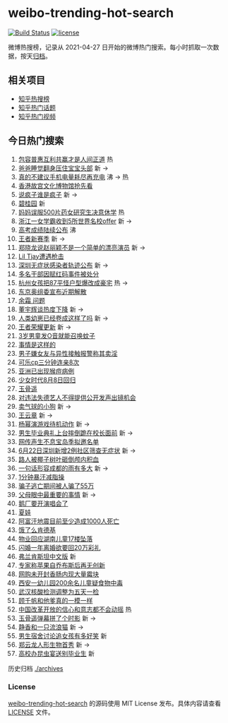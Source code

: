 # weibo-trending-hot-search

[![Build Status](https://github.com/justjavac/weibo-trending-hot-search/workflows/ci/badge.svg?branch=master)](https://github.com/justjavac/weibo-trending-hot-search/actions)
[![license](https://img.shields.io/github/license/justjavac/weibo-trending-hot-search)](https://github.com/justjavac/weibo-trending-hot-search/blob/master/LICENSE)

微博热搜榜，记录从 2021-04-27 日开始的微博热门搜索。每小时抓取一次数据，按天[归档](./archives)。

## 相关项目

- [知乎热搜榜](https://github.com/justjavac/zhihu-trending-top-search)
- [知乎热门话题](https://github.com/justjavac/zhihu-trending-hot-questions)
- [知乎热门视频](https://github.com/justjavac/zhihu-trending-hot-video)

## 今日热门搜索

<!-- BEGIN -->
<!-- 最后更新时间 Thu Jun 23 2022 02:20:17 GMT+0800 (China Standard Time) -->

1. [包容普惠互利共赢才是人间正道](https://s.weibo.com//weibo?q=%23%E5%8C%85%E5%AE%B9%E6%99%AE%E6%83%A0%E4%BA%92%E5%88%A9%E5%85%B1%E8%B5%A2%E6%89%8D%E6%98%AF%E4%BA%BA%E9%97%B4%E6%AD%A3%E9%81%93%23&Refer=new_time)
   热
1. [爸爸睡觉翻身压住宝宝头部](https://s.weibo.com//weibo?q=%23%E7%88%B8%E7%88%B8%E7%9D%A1%E8%A7%89%E7%BF%BB%E8%BA%AB%E5%8E%8B%E4%BD%8F%E5%AE%9D%E5%AE%9D%E5%A4%B4%E9%83%A8%23&Refer=top)
   新 ->
1. [真的不建议手机电量耗尽再充电](https://s.weibo.com//weibo?q=%23%E7%9C%9F%E7%9A%84%E4%B8%8D%E5%BB%BA%E8%AE%AE%E6%89%8B%E6%9C%BA%E7%94%B5%E9%87%8F%E8%80%97%E5%B0%BD%E5%86%8D%E5%85%85%E7%94%B5%23&Refer=top)
   沸 -> 热
1. [香港故宫文化博物馆抢先看](https://s.weibo.com//weibo?q=%23%E9%A6%99%E6%B8%AF%E6%95%85%E5%AE%AB%E6%96%87%E5%8C%96%E5%8D%9A%E7%89%A9%E9%A6%86%E6%8A%A2%E5%85%88%E7%9C%8B%23&Refer=top)
1. [说疯子谁是疯子](https://s.weibo.com//weibo?q=%E8%AF%B4%E7%96%AF%E5%AD%90%E8%B0%81%E6%98%AF%E7%96%AF%E5%AD%90&Refer=top)
   新 ->
1. [碧桂园](https://s.weibo.com//weibo?q=%E7%A2%A7%E6%A1%82%E5%9B%AD&Refer=top) 新
1. [妈妈误服500片药女研究生决意休学](https://s.weibo.com//weibo?q=%23%E5%A6%88%E5%A6%88%E8%AF%AF%E6%9C%8D500%E7%89%87%E8%8D%AF%E5%A5%B3%E7%A0%94%E7%A9%B6%E7%94%9F%E5%86%B3%E6%84%8F%E4%BC%91%E5%AD%A6%23&Refer=top)
   热
1. [浙江一女学霸收到5所世界名校offer](https://s.weibo.com//weibo?q=%23%E6%B5%99%E6%B1%9F%E4%B8%80%E5%A5%B3%E5%AD%A6%E9%9C%B8%E6%94%B6%E5%88%B05%E6%89%80%E4%B8%96%E7%95%8C%E5%90%8D%E6%A0%A1offer%23&Refer=top)
   新 ->
1. [高考成绩陆续公布](https://s.weibo.com//weibo?q=%23%E9%AB%98%E8%80%83%E6%88%90%E7%BB%A9%E9%99%86%E7%BB%AD%E5%85%AC%E5%B8%83%23&Refer=top)
   沸
1. [王者新赛季](https://s.weibo.com//weibo?q=%23%E7%8E%8B%E8%80%85%E6%96%B0%E8%B5%9B%E5%AD%A3%23&Refer=top)
   新 ->
1. [郑晓龙说赵丽颖不是一个简单的漂亮演员](https://s.weibo.com//weibo?q=%23%E9%83%91%E6%99%93%E9%BE%99%E8%AF%B4%E8%B5%B5%E4%B8%BD%E9%A2%96%E4%B8%8D%E6%98%AF%E4%B8%80%E4%B8%AA%E7%AE%80%E5%8D%95%E7%9A%84%E6%BC%82%E4%BA%AE%E6%BC%94%E5%91%98%23&Refer=top)
   新 ->
1. [Lil Tjay遭遇枪击](https://s.weibo.com//weibo?q=Lil%20Tjay%E9%81%AD%E9%81%87%E6%9E%AA%E5%87%BB&Refer=top)
1. [深圳无症状感染者轨迹公布](https://s.weibo.com//weibo?q=%23%E6%B7%B1%E5%9C%B3%E6%97%A0%E7%97%87%E7%8A%B6%E6%84%9F%E6%9F%93%E8%80%85%E8%BD%A8%E8%BF%B9%E5%85%AC%E5%B8%83%23&Refer=top)
   新 ->
1. [多名干部因赋红码事件被处分](https://s.weibo.com//weibo?q=%23%E5%A4%9A%E5%90%8D%E5%B9%B2%E9%83%A8%E5%9B%A0%E8%B5%8B%E7%BA%A2%E7%A0%81%E4%BA%8B%E4%BB%B6%E8%A2%AB%E5%A4%84%E5%88%86%23&Refer=top)
1. [杭州女孩把87平怪户型爆改成豪宅](https://s.weibo.com//weibo?q=%23%E6%9D%AD%E5%B7%9E%E5%A5%B3%E5%AD%A9%E6%8A%8A87%E5%B9%B3%E6%80%AA%E6%88%B7%E5%9E%8B%E7%88%86%E6%94%B9%E6%88%90%E8%B1%AA%E5%AE%85%23&Refer=top)
   热 ->
1. [东京奥组委宣布近期解散](https://s.weibo.com//weibo?q=%23%E4%B8%9C%E4%BA%AC%E5%A5%A5%E7%BB%84%E5%A7%94%E5%AE%A3%E5%B8%83%E8%BF%91%E6%9C%9F%E8%A7%A3%E6%95%A3%23&Refer=top)
1. [余霜 问题](https://s.weibo.com//weibo?q=%E4%BD%99%E9%9C%9C%20%E9%97%AE%E9%A2%98&Refer=top)
1. [董宇辉谈热度下降](https://s.weibo.com//weibo?q=%23%E8%91%A3%E5%AE%87%E8%BE%89%E8%B0%88%E7%83%AD%E5%BA%A6%E4%B8%8B%E9%99%8D%23&Refer=top)
   新 ->
1. [人类幼崽已经卷成这样了吗](https://s.weibo.com//weibo?q=%23%E4%BA%BA%E7%B1%BB%E5%B9%BC%E5%B4%BD%E5%B7%B2%E7%BB%8F%E5%8D%B7%E6%88%90%E8%BF%99%E6%A0%B7%E4%BA%86%E5%90%97%23&Refer=top)
   新 ->
1. [王者荣耀更新](https://s.weibo.com//weibo?q=%23%E7%8E%8B%E8%80%85%E8%8D%A3%E8%80%80%E6%9B%B4%E6%96%B0%23&Refer=top)
   新 ->
1. [3岁男童发O音就能召唤蚊子](https://s.weibo.com//weibo?q=%233%E5%B2%81%E7%94%B7%E7%AB%A5%E5%8F%91O%E9%9F%B3%E5%B0%B1%E8%83%BD%E5%8F%AC%E5%94%A4%E8%9A%8A%E5%AD%90%23&Refer=top)
1. [事情是这样的](https://s.weibo.com//weibo?q=%E4%BA%8B%E6%83%85%E6%98%AF%E8%BF%99%E6%A0%B7%E7%9A%84&Refer=top)
1. [男子嫌女友与异性接触报警称其卖淫](https://s.weibo.com//weibo?q=%23%E7%94%B7%E5%AD%90%E5%AB%8C%E5%A5%B3%E5%8F%8B%E4%B8%8E%E5%BC%82%E6%80%A7%E6%8E%A5%E8%A7%A6%E6%8A%A5%E8%AD%A6%E7%A7%B0%E5%85%B6%E5%8D%96%E6%B7%AB%23&Refer=top)
1. [可乐cp三分钟连亲8次](https://s.weibo.com//weibo?q=%23%E5%8F%AF%E4%B9%90cp%E4%B8%89%E5%88%86%E9%92%9F%E8%BF%9E%E4%BA%B28%E6%AC%A1%23&Refer=top)
1. [亚洲已出现猴痘病例](https://s.weibo.com//weibo?q=%23%E4%BA%9A%E6%B4%B2%E5%B7%B2%E5%87%BA%E7%8E%B0%E7%8C%B4%E7%97%98%E7%97%85%E4%BE%8B%23&Refer=top)
1. [少女时代8月8日回归](https://s.weibo.com//weibo?q=%23%E5%B0%91%E5%A5%B3%E6%97%B6%E4%BB%A38%E6%9C%888%E6%97%A5%E5%9B%9E%E5%BD%92%23&Refer=top)
1. [玉骨遥](https://s.weibo.com//weibo?q=%23%E7%8E%89%E9%AA%A8%E9%81%A5%23&Refer=top)
1. [对违法失德艺人不得提供公开发声出镜机会](https://s.weibo.com//weibo?q=%23%E5%AF%B9%E8%BF%9D%E6%B3%95%E5%A4%B1%E5%BE%B7%E8%89%BA%E4%BA%BA%E4%B8%8D%E5%BE%97%E6%8F%90%E4%BE%9B%E5%85%AC%E5%BC%80%E5%8F%91%E5%A3%B0%E5%87%BA%E9%95%9C%E6%9C%BA%E4%BC%9A%23&Refer=top)
1. [卖气球的小狗](https://s.weibo.com//weibo?q=%23%E5%8D%96%E6%B0%94%E7%90%83%E7%9A%84%E5%B0%8F%E7%8B%97%23&Refer=top)
   新 ->
1. [王云章](https://s.weibo.com//weibo?q=%E7%8E%8B%E4%BA%91%E7%AB%A0&Refer=top) 新
   ->
1. [杨幂演游戏待机动作](https://s.weibo.com//weibo?q=%E6%9D%A8%E5%B9%82%E6%BC%94%E6%B8%B8%E6%88%8F%E5%BE%85%E6%9C%BA%E5%8A%A8%E4%BD%9C&Refer=top)
   新 ->
1. [男生毕业典礼上台摔倒跪在校长面前](https://s.weibo.com//weibo?q=%23%E7%94%B7%E7%94%9F%E6%AF%95%E4%B8%9A%E5%85%B8%E7%A4%BC%E4%B8%8A%E5%8F%B0%E6%91%94%E5%80%92%E8%B7%AA%E5%9C%A8%E6%A0%A1%E9%95%BF%E9%9D%A2%E5%89%8D%23&Refer=top)
   新 ->
1. [网传声生不息宝岛季拟邀名单](https://s.weibo.com//weibo?q=%23%E7%BD%91%E4%BC%A0%E5%A3%B0%E7%94%9F%E4%B8%8D%E6%81%AF%E5%AE%9D%E5%B2%9B%E5%AD%A3%E6%8B%9F%E9%82%80%E5%90%8D%E5%8D%95%23&Refer=top)
1. [6月22日深圳新增2例社区筛查无症状](https://s.weibo.com//weibo?q=6%E6%9C%8822%E6%97%A5%E6%B7%B1%E5%9C%B3%E6%96%B0%E5%A2%9E2%E4%BE%8B%E7%A4%BE%E5%8C%BA%E7%AD%9B%E6%9F%A5%E6%97%A0%E7%97%87%E7%8A%B6&Refer=top)
   新 ->
1. [路人被椰子树叶砸倒颅内积血](https://s.weibo.com//weibo?q=%23%E8%B7%AF%E4%BA%BA%E8%A2%AB%E6%A4%B0%E5%AD%90%E6%A0%91%E5%8F%B6%E7%A0%B8%E5%80%92%E9%A2%85%E5%86%85%E7%A7%AF%E8%A1%80%23&Refer=top)
1. [一句话形容成都的雨有多大](https://s.weibo.com//weibo?q=%23%E4%B8%80%E5%8F%A5%E8%AF%9D%E5%BD%A2%E5%AE%B9%E6%88%90%E9%83%BD%E7%9A%84%E9%9B%A8%E6%9C%89%E5%A4%9A%E5%A4%A7%23&Refer=top)
   新 ->
1. [1分钟暴汗减脂操](https://s.weibo.com//weibo?q=%231%E5%88%86%E9%92%9F%E6%9A%B4%E6%B1%97%E5%87%8F%E8%84%82%E6%93%8D%23&Refer=top)
1. [骗子逃亡期间被人骗了55万](https://s.weibo.com//weibo?q=%23%E9%AA%97%E5%AD%90%E9%80%83%E4%BA%A1%E6%9C%9F%E9%97%B4%E8%A2%AB%E4%BA%BA%E9%AA%97%E4%BA%8655%E4%B8%87%23&Refer=top)
1. [父母眼中最重要的事情](https://s.weibo.com//weibo?q=%23%E7%88%B6%E6%AF%8D%E7%9C%BC%E4%B8%AD%E6%9C%80%E9%87%8D%E8%A6%81%E7%9A%84%E4%BA%8B%E6%83%85%23&Refer=top)
   新 ->
1. [鹅厂要开演唱会了](https://s.weibo.com//weibo?q=%23%E9%B9%85%E5%8E%82%E8%A6%81%E5%BC%80%E6%BC%94%E5%94%B1%E4%BC%9A%E4%BA%86%23&Refer=top)
1. [夏娃](https://s.weibo.com//weibo?q=%E5%A4%8F%E5%A8%83&Refer=top)
1. [阿富汗地震目前至少造成1000人死亡](https://s.weibo.com//weibo?q=%23%E9%98%BF%E5%AF%8C%E6%B1%97%E5%9C%B0%E9%9C%87%E7%9B%AE%E5%89%8D%E8%87%B3%E5%B0%91%E9%80%A0%E6%88%901000%E4%BA%BA%E6%AD%BB%E4%BA%A1%23&Refer=top)
1. [饿了么肯德基](https://s.weibo.com//weibo?q=%E9%A5%BF%E4%BA%86%E4%B9%88%E8%82%AF%E5%BE%B7%E5%9F%BA&Refer=top)
1. [物业回应湖南儿童17楼坠落](https://s.weibo.com//weibo?q=%23%E7%89%A9%E4%B8%9A%E5%9B%9E%E5%BA%94%E6%B9%96%E5%8D%97%E5%84%BF%E7%AB%A517%E6%A5%BC%E5%9D%A0%E8%90%BD%23&Refer=top)
1. [闪婚一年离婚欲要回20万彩礼](https://s.weibo.com//weibo?q=%23%E9%97%AA%E5%A9%9A%E4%B8%80%E5%B9%B4%E7%A6%BB%E5%A9%9A%E6%AC%B2%E8%A6%81%E5%9B%9E20%E4%B8%87%E5%BD%A9%E7%A4%BC%23&Refer=top)
1. [弗兰肯斯坦中文版](https://s.weibo.com//weibo?q=%23%E5%BC%97%E5%85%B0%E8%82%AF%E6%96%AF%E5%9D%A6%E4%B8%AD%E6%96%87%E7%89%88%23&Refer=top)
   新
1. [专家称苹果自乔布斯后再无创新](https://s.weibo.com//weibo?q=%23%E4%B8%93%E5%AE%B6%E7%A7%B0%E8%8B%B9%E6%9E%9C%E8%87%AA%E4%B9%94%E5%B8%83%E6%96%AF%E5%90%8E%E5%86%8D%E6%97%A0%E5%88%9B%E6%96%B0%23&Refer=top)
1. [网购未开封香肠内现大量霉块](https://s.weibo.com//weibo?q=%23%E7%BD%91%E8%B4%AD%E6%9C%AA%E5%BC%80%E5%B0%81%E9%A6%99%E8%82%A0%E5%86%85%E7%8E%B0%E5%A4%A7%E9%87%8F%E9%9C%89%E5%9D%97%23&Refer=top)
1. [西安一幼儿园200余名儿童疑食物中毒](https://s.weibo.com//weibo?q=%23%E8%A5%BF%E5%AE%89%E4%B8%80%E5%B9%BC%E5%84%BF%E5%9B%AD200%E4%BD%99%E5%90%8D%E5%84%BF%E7%AB%A5%E7%96%91%E9%A3%9F%E7%89%A9%E4%B8%AD%E6%AF%92%23&Refer=top)
1. [武汉核酸检测调整为五天一检](https://s.weibo.com//weibo?q=%23%E6%AD%A6%E6%B1%89%E6%A0%B8%E9%85%B8%E6%A3%80%E6%B5%8B%E8%B0%83%E6%95%B4%E4%B8%BA%E4%BA%94%E5%A4%A9%E4%B8%80%E6%A3%80%23&Refer=top)
1. [顾千帆和他爹真的一模一样](https://s.weibo.com//weibo?q=%23%E9%A1%BE%E5%8D%83%E5%B8%86%E5%92%8C%E4%BB%96%E7%88%B9%E7%9C%9F%E7%9A%84%E4%B8%80%E6%A8%A1%E4%B8%80%E6%A0%B7%23&Refer=top)
1. [中国改革开放的信心和意志都不会动摇](https://s.weibo.com//weibo?q=%23%E4%B8%AD%E5%9B%BD%E6%94%B9%E9%9D%A9%E5%BC%80%E6%94%BE%E7%9A%84%E4%BF%A1%E5%BF%83%E5%92%8C%E6%84%8F%E5%BF%97%E9%83%BD%E4%B8%8D%E4%BC%9A%E5%8A%A8%E6%91%87%23&Refer=new_time)
   热
1. [玉骨遥弹幕拼了个时影](https://s.weibo.com//weibo?q=%23%E7%8E%89%E9%AA%A8%E9%81%A5%E5%BC%B9%E5%B9%95%E6%8B%BC%E4%BA%86%E4%B8%AA%E6%97%B6%E5%BD%B1%23&Refer=top)
   新 ->
1. [静香和一只流浪猫](https://s.weibo.com//weibo?q=%E9%9D%99%E9%A6%99%E5%92%8C%E4%B8%80%E5%8F%AA%E6%B5%81%E6%B5%AA%E7%8C%AB&Refer=top)
   新 ->
1. [男生宿舍讨论追女孩有多好笑](https://s.weibo.com//weibo?q=%23%E7%94%B7%E7%94%9F%E5%AE%BF%E8%88%8D%E8%AE%A8%E8%AE%BA%E8%BF%BD%E5%A5%B3%E5%AD%A9%E6%9C%89%E5%A4%9A%E5%A5%BD%E7%AC%91%23&Refer=top)
   新
1. [郑云龙人形生物首秀](https://s.weibo.com//weibo?q=%23%E9%83%91%E4%BA%91%E9%BE%99%E4%BA%BA%E5%BD%A2%E7%94%9F%E7%89%A9%E9%A6%96%E7%A7%80%23&Refer=top)
   新 ->
1. [高校办昆虫宴送别毕业生](https://s.weibo.com//weibo?q=%23%E9%AB%98%E6%A0%A1%E5%8A%9E%E6%98%86%E8%99%AB%E5%AE%B4%E9%80%81%E5%88%AB%E6%AF%95%E4%B8%9A%E7%94%9F%23&Refer=top)
   新

<!-- END -->

历史归档 [./archives](./archives)

### License

[weibo-trending-hot-search](https://github.com/justjavac/weibo-trending-hot-search)
的源码使用 MIT License 发布。具体内容请查看 [LICENSE](./LICENSE) 文件。

